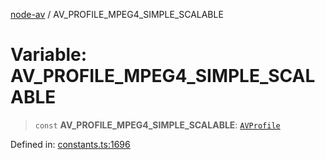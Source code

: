 [node-av](../globals.md) / AV\_PROFILE\_MPEG4\_SIMPLE\_SCALABLE

# Variable: AV\_PROFILE\_MPEG4\_SIMPLE\_SCALABLE

> `const` **AV\_PROFILE\_MPEG4\_SIMPLE\_SCALABLE**: [`AVProfile`](../type-aliases/AVProfile.md)

Defined in: [constants.ts:1696](https://github.com/seydx/av/blob/f8631fc881b394300b1479f511d55cf1c370a87f/src/constants/constants.ts#L1696)
